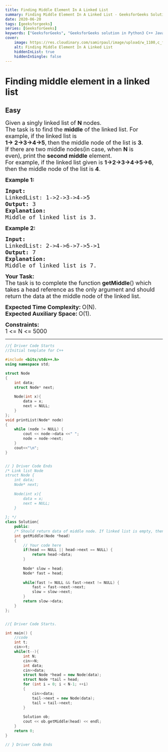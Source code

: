 ```yaml
---
title: Finding Middle Element In A Linked List
summary: Finding Middle Element In A Linked List - GeeksforGeeks Solution Explained
date: 2020-06-20
tags: [geeksforgeeks]
series: [GeeksforGeeks]
keywords: ["GeeksforGeeks", "GeeksforGeeks solution in Python3 C++ Java", "Finding Middle Element In A Linked List Solution Explained"]
cover:
    image: https://res.cloudinary.com/samirpaul/image/upload/w_1100,c_fit,co_rgb:FFFFFF,l_text:Arial_75_bold:Finding Middle Element In A Linked List - Solution Explained/problem-solving.webp
    alt: Finding Middle Element In A Linked List
    hiddenInList: true
    hiddenInSingle: false
---
```



# Finding middle element in a linked list
## Easy
<div class="problems_problem_content__Xm_eO"><p><span style="font-size:18px">Given a singly linked list of <strong>N</strong> nodes.<br>
The task is to find the <strong>middle</strong>&nbsp;of the linked list. For example, if the&nbsp;linked list is<br>
<strong>1-&gt; 2-&gt;3-&gt;4-&gt;5</strong>,<strong>&nbsp;</strong>then the middle node of the list is&nbsp;<strong>3</strong>.<br>
If there are&nbsp;two middle nodes(in case, when&nbsp;<strong>N</strong>&nbsp;is even),&nbsp;print the <strong>second middle</strong> element.<br>
For example, if the linked list given is <strong>1-&gt;2-&gt;3-&gt;4-&gt;5-&gt;6</strong>, then the middle node of the list is <strong>4</strong>.</span></p>

<p><strong><span style="font-size:18px">Example 1:</span></strong></p>

<pre><strong><span style="font-size:18px">Input:</span></strong><strong><span style="font-size:18px">
</span></strong><span style="font-size:18px">LinkedList: 1-&gt;2-&gt;3-&gt;4-&gt;5
<strong>Output: </strong>3 
<strong>Explanation:</strong> 
Middle of linked list is 3.</span>
</pre>

<p><strong><span style="font-size:18px">Example 2:&nbsp;</span></strong></p>

<pre><strong><span style="font-size:18px">Input:</span></strong><strong><span style="font-size:18px">
</span></strong><span style="font-size:18px">LinkedList: 2-&gt;4-&gt;6-&gt;7-&gt;5-&gt;1
<strong>Output: </strong>7 
<strong>Explanation:</strong> 
Middle of linked list is 7.</span>
</pre>

<p><span style="font-size:18px"><strong>Your Task:</strong><br>
The task is to complete the function<span style="font-size:18px"> </span><strong>getMiddle</strong>() which takes a head reference as the only argument and should return the data at the middle node of the linked list.</span></p>

<p><span style="font-size:18px"><strong>Expected Time Complexity:&nbsp;</strong>O(N).<br>
<strong>Expected Auxiliary Space:&nbsp;</strong>O(1).</span></p>

<p><span style="font-size:18px"><strong>Constraints:</strong><br>
1 &lt;= N &lt;= 5000</span></p>
</div>

---




```cpp
//{ Driver Code Starts
//Initial template for C++

#include <bits/stdc++.h>
using namespace std;

struct Node
{
    int data;
    struct Node* next;
    
    Node(int x){
        data = x;
        next = NULL;
    }
};
void printList(Node* node) 
{ 
    while (node != NULL) { 
        cout << node->data <<" "; 
        node = node->next; 
    }  
    cout<<"\n";
} 


// } Driver Code Ends
/* Link list Node 
struct Node {
    int data;
    Node* next;
    
    Node(int x){
        data = x;
        next = NULL;
    }
    
}; */
class Solution{
    public:
    /* Should return data of middle node. If linked list is empty, then  -1*/
    int getMiddle(Node *head)
    {
        // Your code here
        if(head == NULL || head->next == NULL) {
            return head->data;
        }
        
        Node* slow = head;
        Node* fast = head;
        
        while(fast != NULL && fast->next != NULL) {
            fast = fast->next->next;
            slow = slow->next;
        }
        return slow->data;
    }
};


//{ Driver Code Starts.

int main() {
    //code
    int t;
    cin>>t;
    while(t--){
        int N;
        cin>>N;
        int data;
        cin>>data;
        struct Node *head = new Node(data);
        struct Node *tail = head;
        for (int i = 0; i < N-1; ++i)
        {
            cin>>data;
            tail->next = new Node(data);
            tail = tail->next;
        }
        
        Solution ob;
        cout << ob.getMiddle(head) << endl;
    }
    return 0;
}

// } Driver Code Ends
```
